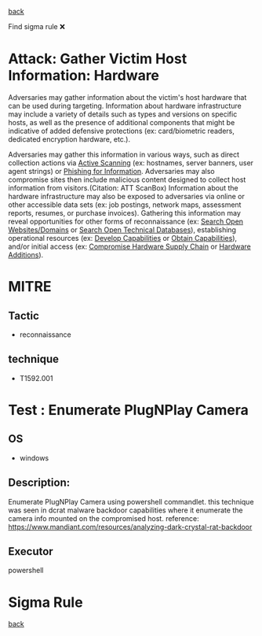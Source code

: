 
[back](../index.md)

Find sigma rule :x: 

# Attack: Gather Victim Host Information: Hardware 

Adversaries may gather information about the victim's host hardware that can be used during targeting. Information about hardware infrastructure may include a variety of details such as types and versions on specific hosts, as well as the presence of additional components that might be indicative of added defensive protections (ex: card/biometric readers, dedicated encryption hardware, etc.).

Adversaries may gather this information in various ways, such as direct collection actions via [Active Scanning](https://attack.mitre.org/techniques/T1595) (ex: hostnames, server banners, user agent strings) or [Phishing for Information](https://attack.mitre.org/techniques/T1598). Adversaries may also compromise sites then include malicious content designed to collect host information from visitors.(Citation: ATT ScanBox) Information about the hardware infrastructure may also be exposed to adversaries via online or other accessible data sets (ex: job postings, network maps, assessment reports, resumes, or purchase invoices). Gathering this information may reveal opportunities for other forms of reconnaissance (ex: [Search Open Websites/Domains](https://attack.mitre.org/techniques/T1593) or [Search Open Technical Databases](https://attack.mitre.org/techniques/T1596)), establishing operational resources (ex: [Develop Capabilities](https://attack.mitre.org/techniques/T1587) or [Obtain Capabilities](https://attack.mitre.org/techniques/T1588)), and/or initial access (ex: [Compromise Hardware Supply Chain](https://attack.mitre.org/techniques/T1195/003) or [Hardware Additions](https://attack.mitre.org/techniques/T1200)).

# MITRE
## Tactic
  - reconnaissance


## technique
  - T1592.001


# Test : Enumerate PlugNPlay Camera
## OS
  - windows


## Description:
Enumerate PlugNPlay Camera using powershell commandlet. this technique was seen in dcrat malware backdoor capabilities where it enumerate the camera info mounted on the compromised host. reference: https://www.mandiant.com/resources/analyzing-dark-crystal-rat-backdoor


## Executor
powershell

# Sigma Rule


[back](../index.md)
